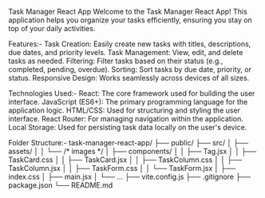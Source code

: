 Task Manager React App
Welcome to the Task Manager React App! This application helps you organize your tasks efficiently, ensuring you stay on top of your daily activities.

Features:-
Task Creation: Easily create new tasks with titles, descriptions, due dates, and priority levels.
Task Management: View, edit, and delete tasks as needed.
Filtering: Filter tasks based on their status (e.g., completed, pending, overdue).
Sorting: Sort tasks by due date, priority, or status.
Responsive Design: Works seamlessly across devices of all sizes.

Technologies Used:-
React: The core framework used for building the user interface.
JavaScript (ES6+): The primary programming language for the application logic.
HTML/CSS: Used for structuring and styling the user interface.
React Router: For managing navigation within the application.
Local Storage: Used for persisting task data locally on the user's device.

Folder Structure:-
task-manager-react-app/
  ├── public/
  ├── src/
  │   ├── assets/
  │   │   └── /* images */
  │   ├── components/
  │   │   ├── Tag.jsx
  │   │   ├── TaskCard.css
  │   │   ├── TaskCard.jsx
  │   │   ├── TaskColumn.css
  │   │   ├── TaskColumn.jsx
  │   │   ├── TaskForm.css
  │   │   └── TaskForm.jsx
  │   ├── index.css
  │   ├── main.jsx
  │   └── ...
  ├── vite.config.js
  ├── .gitignore
  ├── package.json
  └── README.md
